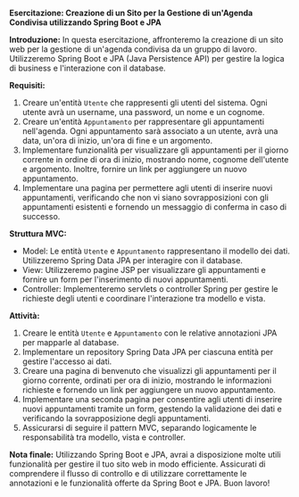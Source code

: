 **Esercitazione: Creazione di un Sito per la Gestione di un'Agenda Condivisa utilizzando Spring Boot e JPA**

**Introduzione:**
In questa esercitazione, affronteremo la creazione di un sito web per la gestione di un'agenda condivisa da un gruppo di lavoro. Utilizzeremo Spring Boot e JPA (Java Persistence API) per gestire la logica di business e l'interazione con il database.

**Requisiti:**

1. Creare un'entità `Utente` che rappresenti gli utenti del sistema. Ogni utente avrà un username, una password, un nome e un cognome.
2. Creare un'entità `Appuntamento` per rappresentare gli appuntamenti nell'agenda. Ogni appuntamento sarà associato a un utente, avrà una data, un'ora di inizio, un'ora di fine e un argomento.
3. Implementare funzionalità per visualizzare gli appuntamenti per il giorno corrente in ordine di ora di inizio, mostrando nome, cognome dell'utente e argomento. Inoltre, fornire un link per aggiungere un nuovo appuntamento.
4. Implementare una pagina per permettere agli utenti di inserire nuovi appuntamenti, verificando che non vi siano sovrapposizioni con gli appuntamenti esistenti e fornendo un messaggio di conferma in caso di successo.

**Struttura MVC:**

- Model: Le entità `Utente` e `Appuntamento` rappresentano il modello dei dati. Utilizzeremo Spring Data JPA per interagire con il database.
- View: Utilizzeremo pagine JSP per visualizzare gli appuntamenti e fornire un form per l'inserimento di nuovi appuntamenti.
- Controller: Implementeremo servlets o controller Spring per gestire le richieste degli utenti e coordinare l'interazione tra modello e vista.

**Attività:**

1. Creare le entità `Utente` e `Appuntamento` con le relative annotazioni JPA per mapparle al database.
2. Implementare un repository Spring Data JPA per ciascuna entità per gestire l'accesso ai dati.
3. Creare una pagina di benvenuto che visualizzi gli appuntamenti per il giorno corrente, ordinati per ora di inizio, mostrando le informazioni richieste e fornendo un link per aggiungere un nuovo appuntamento.
4. Implementare una seconda pagina per consentire agli utenti di inserire nuovi appuntamenti tramite un form, gestendo la validazione dei dati e verificando la sovrapposizione degli appuntamenti.
5. Assicurarsi di seguire il pattern MVC, separando logicamente le responsabilità tra modello, vista e controller.

**Nota finale:**
Utilizzando Spring Boot e JPA, avrai a disposizione molte utili funzionalità per gestire il tuo sito web in modo efficiente. Assicurati di comprendere il flusso di controllo e di utilizzare correttamente le annotazioni e le funzionalità offerte da Spring Boot e JPA. Buon lavoro!
